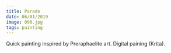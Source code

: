 ```yaml
---
title: Parade
date: 06/01/2019
image: 090.jpg
tags: painting
---
```


Quick painting inspired by Preraphaelite art.
Digital paining (Krita).
